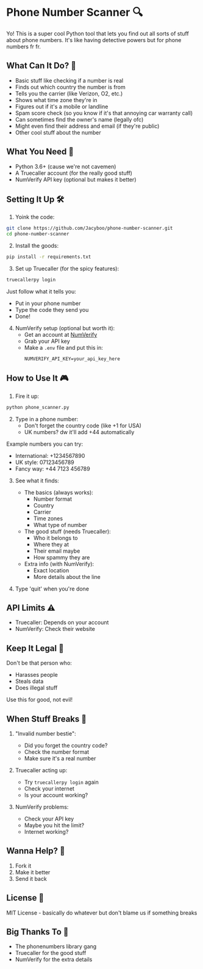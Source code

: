 # Phone Number Scanner 🔍

Yo! This is a super cool Python tool that lets you find out all sorts of stuff about phone numbers. It's like having detective powers but for phone numbers fr fr.

## What Can It Do? 🚀

- Basic stuff like checking if a number is real
- Finds out which country the number is from
- Tells you the carrier (like Verizon, O2, etc.)
- Shows what time zone they're in
- Figures out if it's a mobile or landline
- Spam score check (so you know if it's that annoying car warranty call)
- Can sometimes find the owner's name (legally ofc)
- Might even find their address and email (if they're public)
- Other cool stuff about the number

## What You Need 📱

- Python 3.6+ (cause we're not cavemen)
- A Truecaller account (for the really good stuff)
- NumVerify API key (optional but makes it better)

## Setting It Up 🛠️

1. Yoink the code:
```bash
git clone https://github.com/Jacyboo/phone-number-scanner.git
cd phone-number-scanner
```

2. Install the goods:
```bash
pip install -r requirements.txt
```

3. Set up Truecaller (for the spicy features):
```bash
truecallerpy login
```
Just follow what it tells you:
- Put in your phone number
- Type the code they send you
- Done!

4. NumVerify setup (optional but worth it):
   - Get an account at [NumVerify](https://numverify.com)
   - Grab your API key
   - Make a `.env` file and put this in:
     ```
     NUMVERIFY_API_KEY=your_api_key_here
     ```

## How to Use It 🎮

1. Fire it up:
```bash
python phone_scanner.py
```

2. Type in a phone number:
   - Don't forget the country code (like +1 for USA)
   - UK numbers? dw it'll add +44 automatically

Example numbers you can try:
- International: +1234567890
- UK style: 07123456789
- Fancy way: +44 7123 456789

3. See what it finds:
   - The basics (always works):
     - Number format
     - Country
     - Carrier
     - Time zones
     - What type of number
   - The good stuff (needs Truecaller):
     - Who it belongs to
     - Where they at
     - Their email maybe
     - How spammy they are
   - Extra info (with NumVerify):
     - Exact location
     - More details about the line

4. Type 'quit' when you're done

## API Limits ⚠️

- Truecaller: Depends on your account
- NumVerify: Check their website

## Keep It Legal 👮

Don't be that person who:
- Harasses people
- Steals data
- Does illegal stuff

Use this for good, not evil!

## When Stuff Breaks 🔧

1. "Invalid number bestie":
   - Did you forget the country code?
   - Check the number format
   - Make sure it's a real number

2. Truecaller acting up:
   - Try `truecallerpy login` again
   - Check your internet
   - Is your account working?

3. NumVerify problems:
   - Check your API key
   - Maybe you hit the limit?
   - Internet working?

## Wanna Help? 🤝

1. Fork it
2. Make it better
3. Send it back

## License 📄

MIT License - basically do whatever but don't blame us if something breaks

## Big Thanks To 🙏

- The phonenumbers library gang
- Truecaller for the good stuff
- NumVerify for the extra details 